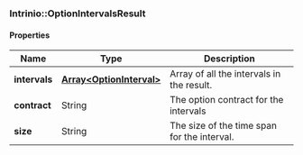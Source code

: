 

[//]: # (CLASS:Intrinio::OptionIntervalsResult)

[//]: # (KIND:object)

### Intrinio::OptionIntervalsResult

#### Properties

[//]: # (START_DEFINITION)

Name | Type | Description
------------ | ------------- | -------------
**intervals** | [**Array&lt;OptionInterval&gt;**](OptionInterval.md) | Array of all the intervals in the result. &nbsp;
**contract** | String | The option contract for the intervals &nbsp;
**size** | String | The size of the time span for the interval. &nbsp;

[//]: # (END_DEFINITION)


[//]: # (CONTAINED_CLASS:Intrinio::OptionInterval)



